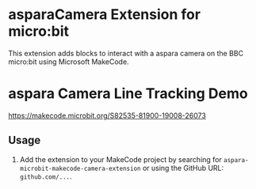 # asparaCamera Extension for micro:bit

This extension adds blocks to interact with a aspara camera on the BBC micro:bit using Microsoft MakeCode.

# aspara Camera Line Tracking Demo
https://makecode.microbit.org/S82535-81900-19008-26073

## Usage
1. Add the extension to your MakeCode project by searching for `aspara-microbit-makecode-camera-extension` or using the GitHub URL: `github.com/...`.